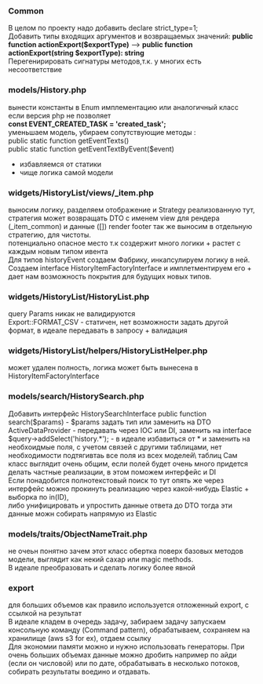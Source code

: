 ### Common
В целом по проекту надо добавить declare strict_type=1;<br>
Добавить типы входящих аргументов и возвращаемых значений: **public function actionExport($exportType)** -->
**public function actionExport(string $exportType): string**<br>
Перегенирировать сигнатуры методов,т.к. у многих есть несоответствие


### models/History.php

вынести константы в Enum имплементацию или аналогичный класс если версия php не позволяет<br>
**const EVENT_CREATED_TASK = 'created_task';**<br>
уменьшаем модель, убираем сопутствующие методы :<br>
public static function getEventTexts()<br>
public static function getEventTextByEvent($event)<br>
+ избавляемся от статики
+ чище логика самой модели


###  widgets/HistoryList/views/_item.php
выносим логику, разделяем отображение и Strategy реализованную тут, стратегия может возвращать DTO с именем view для рендера (_item_common) и данные ([])
render footer так же выносим в отдельную стратегию, для чистоты.<br>
потенциально опасное место т.к создержит много логики + растет с каждым новым типом ивента<br>
Для типов historyEvent создаем Фабрику, инкапсулируем логику в ней. <br>
Создаем interface HistoryItemFactoryInterface и имплетментируем его + дает нам возможность покрытия для будущих новых типов.



### widgets/HistoryList/HistoryList.php
query Params никак не валидируются<br>
Export::FORMAT_CSV - статичен, нет возможности задать другой формат, в идеале передавать в запросу + валидация<br>


### widgets/HistoryList/helpers/HistoryListHelper.php
может удален полность, логика может быть вынесена в HistoryItemFactoryInterface


### models/search/HistorySearch.php
Добавить интерфейс HistorySearchInterface
public function search($params) - $params задать тип или заменить на DTO<br>
ActiveDataProvider - передавать через IOC или DI, заменить на interface<br>
$query->addSelect('history.*'); - в идеале избавиться от * и заменить на необхоидмые поля, с учетом связей с другими таблицами, нет необходимости подтягивтаь все поля из всех моделей\ таблиц
Сам класс выглядит очень общим, если полей будет очень много придется делать частные реализации, в этом поможем интерфейс и DI<br>
Если понадобится полнотекстовый поиск то тут опять же через интерфейс можно прокинуть реализацию через какой-нибудь Elastic + выборка по in(ID), <br>
либо унифицировать и упростить данные ответа до DTO тогда эти данные можн собирать напрямую из Elastic

### models/traits/ObjectNameTrait.php

не очеьн понятно зачем этот класс обертка поверх базовых методов модели, выглядит как некий сахар или magic methods. <br>
В идеале преобразовать и сделать логику более явной



### export 
для больших объемов как правило используется отложенный export, с ссылкой на результат <br> 
В идеале кладем в очередь задачу, забираем задачу запускаем консольную команду (Command pattern), обрабатываем, сохраняем на хранилище (aws s3 for ex), отдаем ссылку<br> 
Для экономии памяти можно и нужно использовать генераторы.
При очень больших объемах данные можно дробить например по айди (если он числовой) или по дате, обрабатывать в несколько потоков, собирать результаты воедино и отдавать.